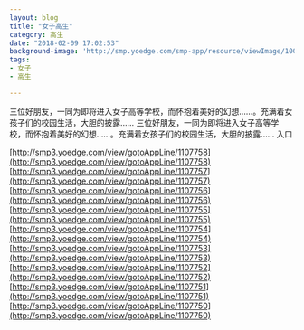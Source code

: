 ```yaml
---
layout: blog
title: "女子高生"
category: 高生
date: "2018-02-09 17:02:53"
background-image: 'http://smp.yoedge.com/smp-app/resource/viewImage/1003697appline.png'
tags:
- 女子
- 高生

---
```

三位好朋友，一同为即将进入女子高等学校，而怀抱着美好的幻想……。充满着女孩子们的校园生活，大胆的披露……
三位好朋友，一同为即将进入女子高等学校，而怀抱着美好的幻想……。充满着女孩子们的校园生活，大胆的披露……
入口

[http://smp3.yoedge.com/view/gotoAppLine/1107758](http://smp3.yoedge.com/view/gotoAppLine/1107758)
[http://smp3.yoedge.com/view/gotoAppLine/1107757](http://smp3.yoedge.com/view/gotoAppLine/1107757)
[http://smp3.yoedge.com/view/gotoAppLine/1107756](http://smp3.yoedge.com/view/gotoAppLine/1107756)
[http://smp3.yoedge.com/view/gotoAppLine/1107755](http://smp3.yoedge.com/view/gotoAppLine/1107755)
[http://smp3.yoedge.com/view/gotoAppLine/1107754](http://smp3.yoedge.com/view/gotoAppLine/1107754)
[http://smp3.yoedge.com/view/gotoAppLine/1107753](http://smp3.yoedge.com/view/gotoAppLine/1107753)
[http://smp3.yoedge.com/view/gotoAppLine/1107752](http://smp3.yoedge.com/view/gotoAppLine/1107752)
[http://smp3.yoedge.com/view/gotoAppLine/1107751](http://smp3.yoedge.com/view/gotoAppLine/1107751)
[http://smp3.yoedge.com/view/gotoAppLine/1107750](http://smp3.yoedge.com/view/gotoAppLine/1107750)

        
